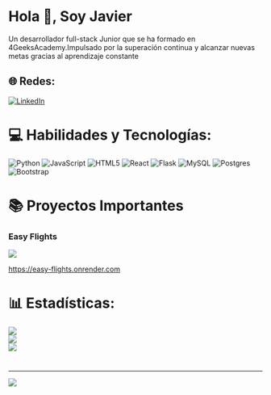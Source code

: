 
<h1>Hola 👋, Soy Javier</h1>
<p> Un desarrollador full-stack Junior que se ha formado en 4GeeksAcademy.Impulsado por la superación continua y alcanzar nuevas metas gracias al aprendizaje constante</p>

## 🌐 Redes:
[![LinkedIn](https://img.shields.io/badge/LinkedIn-%230077B5.svg?logo=linkedin&logoColor=white)](https://linkedin.com/in/www.linkedin.com/in/javierml28) 

# 💻 Habilidades y Tecnologías:
![Python](https://img.shields.io/badge/python-3670A0?style=for-the-badge&logo=python&logoColor=ffdd54) ![JavaScript](https://img.shields.io/badge/javascript-%23323330.svg?style=for-the-badge&logo=javascript&logoColor=%23F7DF1E) ![HTML5](https://img.shields.io/badge/html5-%23E34F26.svg?style=for-the-badge&logo=html5&logoColor=white) ![React](https://img.shields.io/badge/react-%2320232a.svg?style=for-the-badge&logo=react&logoColor=%2361DAFB) ![Flask](https://img.shields.io/badge/flask-%23000.svg?style=for-the-badge&logo=flask&logoColor=white) ![MySQL](https://img.shields.io/badge/mysql-4479A1.svg?style=for-the-badge&logo=mysql&logoColor=white) ![Postgres](https://img.shields.io/badge/postgres-%23316192.svg?style=for-the-badge&logo=postgresql&logoColor=white) ![Bootstrap](https://img.shields.io/badge/bootstrap-%238511FA.svg?style=for-the-badge&logo=bootstrap&logoColor=white)

# 📚 Proyectos Importantes
<h3>Easy Flights</h3>
<img src="C:\Users\Usuario\Pictures\Screenshots\Captura de pantalla 2025-06-13 183750.png">

https://easy-flights.onrender.com


# 📊 Estadísticas:
![](https://github-readme-stats.vercel.app/api?username=JavierML-git&theme=dark&hide_border=false&include_all_commits=false&count_private=false)<br/>
![](https://nirzak-streak-stats.vercel.app/?user=JavierML-git&theme=dark&hide_border=false)<br/>
![](https://github-readme-stats.vercel.app/api/top-langs/?username=JavierML-git&theme=dark&hide_border=false&include_all_commits=false&count_private=false&layout=compact)

# 



---
[![](https://visitcount.itsvg.in/api?id=JavierML-git&icon=0&color=0)](https://visitcount.itsvg.in)

<!-- Proudly created with GPRM ( https://gprm.itsvg.in ) -->
